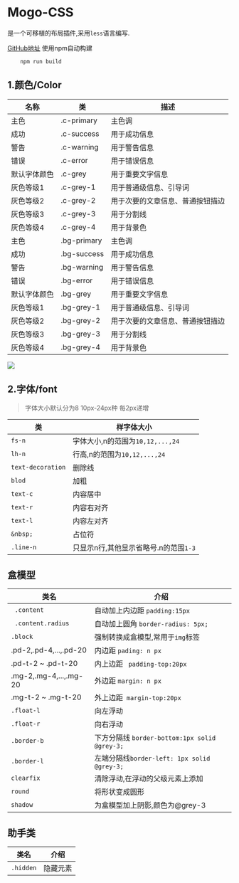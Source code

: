 # Mogo-CSS
是一个可移植的布局插件,采用`less`语言编写.

[GitHub地址](https://github.com/tyaqing/mogo.css)
使用npm自动构建

```
    npm run build  
```

## 1.颜色/Color

|名称|类|描述|
|---|---|---|
|主色|.c-primary|主色调|
|成功|.c-success|用于成功信息|
|警告|.c-warning|用于警告信息|
|错误|.c-error|用于错误信息|
|默认字体颜色|.c-grey |用于重要文字信息|
|灰色等级1|.c-grey-1|用于普通级信息、引导词|
|灰色等级2|.c-grey-2 |用于次要的文章信息、普通按钮描边|
|灰色等级3|.c-grey-3 |用于分割线|
|灰色等级4|.c-grey-4 |用于背景色|
|主色|.bg-primary|主色调|
|成功|.bg-success|用于成功信息|
|警告|.bg-warning|用于警告信息|
|错误|.bg-error|用于错误信息|
|默认字体颜色|.bg-grey |用于重要文字信息|
|灰色等级1|.bg-grey-1|用于普通级信息、引导词|
|灰色等级2|.bg-grey-2 |用于次要的文章信息、普通按钮描边|
|灰色等级3|.bg-grey-3 |用于分割线|
|灰色等级4|.bg-grey-4 |用于背景色|
![](images/屏幕快照2018-03-05下午3.07.18.png)
## 2.字体/font
> 字体大小默认分为8 10px-24px种  每2px递增

|类|样字体大小|
|---|---|
|`fs-n`| 字体大小,n的范围为`10,12,...,24`|
|`lh-n`| 行高,n的范围为`10,12,...,24`|
|`text-decoration`|删除线|
|`blod` | 加粗|
|`text-c`|内容居中|
|`text-r`|内容右对齐|
|`text-l`|内容左对齐|
|`&nbsp;`|占位符|
|`.line-n`|只显示n行,其他显示省略号.n的范围`1-3`|

## 盒模型
|类名|介绍|
|-|-|
| ` .content` | 自动加上内边距 `padding:15px`  |
| ` .content.radius` | 自动加上圆角 `border-radius: 5px;`  |
|`.block`|强制转换成盒模型,常用于`img`标签|
|  .pd-2,.pd-4,...,.pd-20  | 内边距  `pading: n px ` |
|  .pd-t-2 ~ .pd-t-20  | 内上边距 ` padding-top:20px`  |
|  .mg-2,.mg-4,...,.mg-20  | 外边距  `margin: n px ` |
|  .mg-t-2 ~ .mg-t-20   |  外上边距` margin-top:20px`  |
|`.float-l`|向左浮动|
|`.float-r`|向右浮动|
|`.border-b`| 下方分隔线 `border-bottom:1px solid @grey-3;`|
|`.border-l`|左端分隔线`border-left: 1px solid @grey-3;`|
|`clearfix`|清除浮动,在浮动的父级元素上添加|
|`round`|将形状变成圆形|
|`shadow`|为盒模型加上阴影,颜色为@grey-3|

## 助手类
|类名|介绍|
|-|-|
|`.hidden`|隐藏元素|

